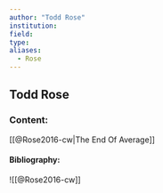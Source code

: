 ```yaml
---
author: "Todd Rose"
institution:
field:
type:
aliases:
  - Rose
---
```


## Todd Rose

### Content:
[[@Rose2016-cw|The End Of Average]]

#### Bibliography:

![[@Rose2016-cw]]